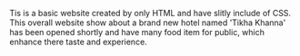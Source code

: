 Tis is a basic website created by only HTML and have slitly include of CSS. This overall website show about a brand new hotel named 'Tikha Khanna' has been opened shortly and have many food item for public, which enhance there taste and experience.
